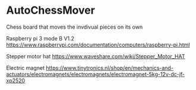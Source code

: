 # AutoChessMover
Chess board that moves the invdivual pieces on its own 
 
Raspberry pi 3 mode B V1.2 
https://www.raspberrypi.com/documentation/computers/raspberry-pi.html 
 
Stepper motor hat 
https://www.waveshare.com/wiki/Stepper_Motor_HAT 

Electric magnet 
https://www.tinytronics.nl/shop/en/mechanics-and-actuators/electromagnets/electromagnets/electromagnet-5kg-12v-dc-jf-xp2520 
